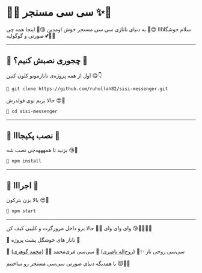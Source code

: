 # 🎀✨ سی سی مسنجر ✨🎀

سلام خوشگلاااا 😍💖 به دنیای نانازی سی سی مسنجر خوش اومدین 😘🌸 اینجا همه چی صورتی و گوگولیه 💕🐰🦄

---

## 🌷 چجوری نصبش کنیم؟ 🌷

اول از همه پروژه‌ی نانازمونو کلون کنین 😋👇

```bash
💌 git clone https://github.com/ruhollah82/sisi-messenger.git
```

حالا بریم توی فولدرش 😍🎀

```bash
💌 cd sisi-messenger
```

---

## 🍭 نصب پکیجااا 🍭

بزنید تا همهههه‌چی نصب شه 😘🌸

```bash
💌 npm install
```

---

## 🌸 اجرااا 🌸

یالا بزن بترکون 😍💖

```bash
💌 npm start
```

---

وای وای وای 🎀💞 حالا برو داخل مرورگرت و کلییی کیف کن 😘💖🌸🐰🦄

🌸 ناناز های خوشگل پشت پروژه 🌸

👑 سی‌سی روحی ناز ✨🎀 ([روح‌اله ناصری](https://github.com/ruhollah82))
👑 سی‌سی مَری‌محمد 💖🌸 ([محمد گوهری](https://github.com/mamamamad))

با همدیگه دنیای صورتی سی‌سی مسنجر رو ساختیم 😻💅💌
